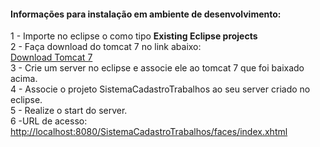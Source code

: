 <h4>Informações para instalação em ambiente de desenvolvimento:</h4>

1 - Importe no eclipse o como tipo <b>Existing Eclipse projects</b><br/>
2 - Faça download do tomcat 7 no link abaixo:<br/>
<a href="http://mirror.nbtelecom.com.br/apache/tomcat/tomcat-7/v7.0.62/bin/apache-tomcat-7.0.62.zip">Download Tomcat 7</a><br/>
3 - Crie um server no eclipse e associe ele ao tomcat 7 que foi baixado acima.<br/>
4 - Associe o projeto SistemaCadastroTrabalhos ao seu server criado no eclipse.<br/>
5 - Realize o start do server.<br/>
6 -URL de acesso:<br/>
<a href="http://localhost:8080/SistemaCadastroTrabalhos/faces/index.xhtml">http://localhost:8080/SistemaCadastroTrabalhos/faces/index.xhtml</a>
